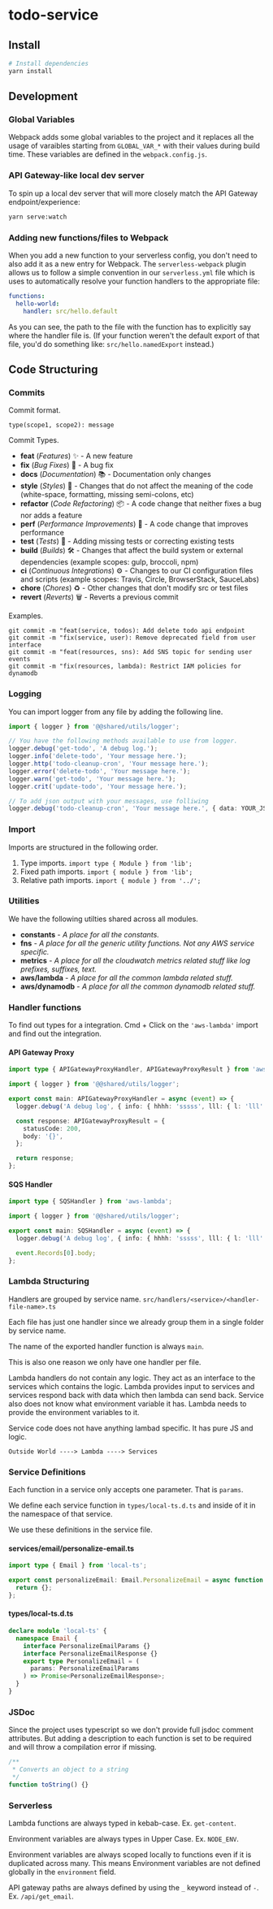 # todo-service

## Install

```bash
# Install dependencies
yarn install
```

## Development

### Global Variables

Webpack adds some global variables to the project and it replaces all the usage of varaibles starting from `GLOBAL_VAR_*` with
their values during build time. These variables are defined in the `webpack.config.js`.

### API Gateway-like local dev server

To spin up a local dev server that will more closely match the API Gateway endpoint/experience:

```bash
yarn serve:watch
```

### Adding new functions/files to Webpack

When you add a new function to your serverless config, you don't need to also add it as a new entry
for Webpack. The `serverless-webpack` plugin allows us to follow a simple convention in our `serverless.yml`
file which is uses to automatically resolve your function handlers to the appropriate file:

```yaml
functions:
  hello-world:
    handler: src/hello.default
```

As you can see, the path to the file with the function has to explicitly say where the handler
file is. (If your function weren't the default export of that file, you'd do something like:
`src/hello.namedExport` instead.)

## Code Structuring

### Commits

Commit format.

```shell
type(scope1, scope2): message
```

Commit Types.

- **feat** (_Features_) ✨ - A new feature
- **fix** (_Bug Fixes_) 🐛 - A bug fix
- **docs** (_Documentation_) 📚 - Documentation only changes
- **style** (_Styles_) 💎 - Changes that do not affect the meaning of the code (white-space, formatting, missing semi-colons, etc)
- **refactor** (_Code Refactoring_) 📦 - A code change that neither fixes a bug nor adds a feature
- **perf** (_Performance Improvements_) 🚀 - A code change that improves performance
- **test** (_Tests_) 🚨 - Adding missing tests or correcting existing tests
- **build** (_Builds_) 🛠 - Changes that affect the build system or external dependencies (example scopes: gulp, broccoli, npm)
- **ci** (_Continuous Integrations_) ⚙️ - Changes to our CI configuration files and scripts (example scopes: Travis, Circle, BrowserStack, SauceLabs)
- **chore** (_Chores_) ♻️ - Other changes that don't modify src or test files
- **revert** (_Reverts_) 🗑 - Reverts a previous commit

Examples.

```shell
git commit -m "feat(service, todos): Add delete todo api endpoint
git commit -m "fix(service, user): Remove deprecated field from user interface
git commit -m "feat(resources, sns): Add SNS topic for sending user events
git commit -m "fix(resources, lambda): Restrict IAM policies for dynamodb
```

### Logging

You can import logger from any file by adding the following line.

```ts
import { logger } from '@@shared/utils/logger';

// You have the following methods available to use from logger.
logger.debug('get-todo', 'A debug log.');
logger.info('delete-todo', 'Your message here.');
logger.http('todo-cleanup-cron', 'Your message here.');
logger.error('delete-todo', 'Your message here.');
logger.warn('get-todo', 'Your message here.');
logger.crit('update-todo', 'Your message here.');

// To add json output with your messages, use folliwing
logger.debug('todo-cleanup-cron', 'Your message here.', { data: YOUR_JSON_OBJECT });
```

### Import

Imports are structured in the following order.

1. Type imports. `import type { Module } from 'lib';`
1. Fixed path imports. `import { module } from 'lib';`
1. Relative path imports. `import { module } from '../';`

### Utilities

We have the following utilties shared across all modules.

- **constants** - _A place for all the constants._
- **fns** - _A place for all the generic utility functions._ _Not any AWS service specific._
- **metrics** - _A place for all the cloudwatch metrics related stuff like log prefixes, suffixes, text._
- **aws/lambda** - _A place for all the common lambda related stuff._
- **aws/dynamodb** - _A place for all the common dynamodb related stuff._

### Handler functions

To find out types for a integration. Cmd + Click on the `'aws-lambda'` import and find out the integration.

#### API Gateway Proxy

```ts
import type { APIGatewayProxyHandler, APIGatewayProxyResult } from 'aws-lambda';

import { logger } from '@@shared/utils/logger';

export const main: APIGatewayProxyHandler = async (event) => {
  logger.debug('A debug log', { info: { hhhh: 'sssss', lll: { l: 'lll' } } });

  const response: APIGatewayProxyResult = {
    statusCode: 200,
    body: '{}',
  };

  return response;
};
```

#### SQS Handler

```ts
import type { SQSHandler } from 'aws-lambda';

import { logger } from '@@shared/utils/logger';

export const main: SQSHandler = async (event) => {
  logger.debug('A debug log', { info: { hhhh: 'sssss', lll: { l: 'lll' } } });

  event.Records[0].body;
};
```

### Lambda Structuring

Handlers are grouped by service name. `src/handlers/<service>/<handler-file-name>.ts`

Each file has just one handler since we already group them in a single folder by service name.

The name of the exported handler function is always `main`.

This is also one reason we only have one handler per file.

Lambda handlers do not contain any logic. They act as an interface to the services which contains the logic.
Lambda provides input to services and services respond back with data which then lambda can send back.
Service also does not know what environment variable it has. Lambda needs to provide the environment variables to it.

Service code does not have anything lambad specific. It has pure JS and logic.

```shell
Outside World ----> Lambda ----> Services
```

### Service Definitions

Each function in a service only accepts one parameter. That is `params`.

We define each service function in `types/local-ts.d.ts` and inside of it in the namespace of that service.

We use these definitions in the service file.

#### services/email/personalize-email.ts

```ts
import type { Email } from 'local-ts';

export const personalizeEmail: Email.PersonalizeEmail = async function personalizeEmail(params) {
  return {};
};
```

#### types/local-ts.d.ts

```ts
declare module 'local-ts' {
  namespace Email {
    interface PersonalizeEmailParams {}
    interface PersonalizeEmailResponse {}
    export type PersonalizeEmail = (
      params: PersonalizeEmailParams
    ) => Promise<PersonalizeEmailResponse>;
  }
}
```

### JSDoc

Since the project uses typescript so we don't provide full jsdoc comment attributes. But adding a description to each function is set to be required and will throw a compilation error if missing.

```ts
/**
 * Converts an object to a string
 */
function toString() {}
```

### Serverless

Lambda functions are always typed in kebab-case. Ex. `get-content`.

Environment variables are always types in Upper Case. Ex. `NODE_ENV`.

Environment variables are always scoped locally to functions even if it is duplicated across many. This means
Environment variables are not defined globally in the `environment` field.

API gateway paths are always defined by using the `_` keyword instead of `-`. Ex. `/api/get_email`.
